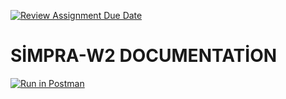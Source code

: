 [![Review Assignment Due Date](https://classroom.github.com/assets/deadline-readme-button-24ddc0f5d75046c5622901739e7c5dd533143b0c8e959d652212380cedb1ea36.svg)](https://classroom.github.com/a/iGZu94G3)
# SİMPRA-W2 DOCUMENTATİON

[![Run in Postman](https://run.pstmn.io/button.svg)](https://documenter.getpostman.com/view/16576928/2s93m1ZjZF)


